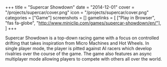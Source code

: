 +++
title = "Supercar Showdown"
date = "2014-12-01"
cover = "/projects/supercar/cover.png"
icon = "/projects/supercar/cover.png"
categories = ["Game"]
screenshots = []
gamelinks = [
    ["Play in Browser", "fas fa-globe", "http://www.miniclip.com/games/supercar-showdown/en/"],
]
+++

Supercar Showdown is a top-down racing game with a focus on controlled drifting that takes inspiration from Micro Machines and Hot Wheels. In single player mode, the player is pitted against AI racers which develop rivalries over the course of the game. The game also features an async multiplayer mode allowing players to compete with others all over the world.